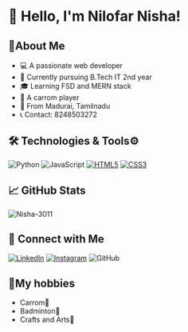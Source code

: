 # 👋 Hello, I'm Nilofar Nisha!

##  👤About Me
-  💻 A passionate web developer
-  🔭 Currently pursuing B.Tech IT 2nd year
-  🎓 Learning FSD and MERN stack
-  🥇 A carrom player
-  📍 From Madurai, Tamilnadu
-  📞 Contact: 8248503272

## 🛠️ Technologies & Tools⚙️
![Python](https://img.shields.io/badge/-Python-333333?style=flat&logo=python)
![JavaScript](https://img.shields.io/badge/-JavaScript-333333?style=flat&logo=javascript)
[![HTML5](https://img.shields.io/badge/-HTML5-E34F26?style=flat&logo=html5&logoColor=white)](https://developer.mozilla.org/en-US/docs/Web/Guide/HTML/HTML5)
[![CSS3](https://img.shields.io/badge/-CSS3-1572B6?style=flat&logo=css3&logoColor=white)](https://developer.mozilla.org/en-US/docs/Web/CSS)

## 📈 GitHub Stats
![Nisha-3011](https://github.com/Nisha-3011/Nisha.git)

## 🔗 Connect with Me
[![LinkedIn](https://img.shields.io/badge/-LinkedIn-0A66C2?style=flat&logo=linkedin&logoColor=white)](https://www.linkedin.com/in/your-username/)
[![Instagram](https://img.shields.io/badge/-Instagram-E4405F?style=flat&logo=instagram&logoColor=white)](https://www.instagram.com/yourusername/)
![GitHub](https://github.githubassets.com/images/modules/logos-page/GitHub-mark.png)

## 🏸My hobbies
- Carrom🥇
- Badminton🏸
- Crafts and Arts🎨





